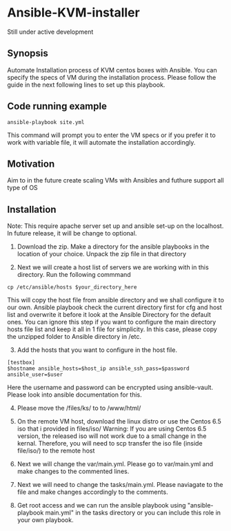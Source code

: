 # Ansible-KVM-installer

Still under active development
## Synopsis

Automate Installation process of KVM centos boxes with Ansible. You can specify the specs of VM during the installation process.
Please follow the guide in the next following lines to set up this playbook.

## Code running example
```
ansible-playbook site.yml
```

This command will prompt you to enter the VM specs or if you prefer it to work with variable file, it will automate the installation accordingly. 



## Motivation
Aim to in the future create scaling VMs with Ansibles and futhure support all type of OS

## Installation
Note:
This require apache server set up and ansible set-up on the localhost. In future release, it will be change to optional.

1. Download the zip. Make a directory for the ansible playbooks in the location of your choice. Unpack the zip file in that directory

2. Next we will create a host list of servers we are working with in this directory. Run the following commmand


``cp /etc/ansible/hosts $your_directory_here``

This will copy the host file from ansible directory and we shall configure it to our own. Ansible playbook check the current directory first for cfg and host list and overwrite it before it look at the Ansible Directory for the default ones. You can ignore this step if you want to configure the main directory hosts file list and keep it all in 1 file for simplicity. In this case, please copy the unzipped folder to Ansible directory in /etc.

3.  Add the hosts that you want to configure in the host file.
```
[testbox]
$hostname ansible_hosts=$host_ip ansible_ssh_pass=$password ansible_user=$user
```
Here the username and password can be encrypted using ansible-vault. Please look into ansible documentation for this.

4. Please move the /files/ks/ to to /www/html/ 

5. On the remote VM host, download the linux distro or use the Centos 6.5 iso that i provided in files/iso/
Warning: If you are using Centos 6.5 version, the released iso will not work due to a small change in the kernal. Therefore, you will need to scp transfer the iso file (inside file/iso/) to the remote host 

6. Next we will change the var/main.yml. Please go to var/main.yml and make changes to the commented lines.

7. Next we will need to change the tasks/main.yml. Please naviagate to the file and make changes accordingly to the comments.

8. Get root access and we can run the ansible playbook using "ansible-playbook main.yml" in the tasks directory or you can include this role in your own playbook.






